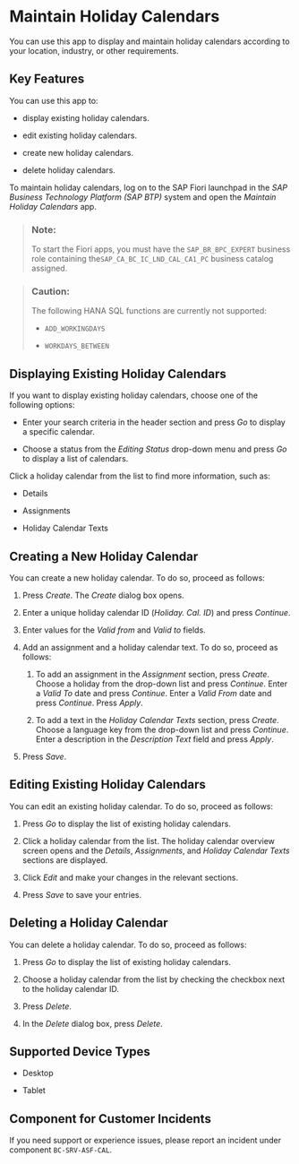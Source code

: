 <!-- loio2964c205e70d4f88b4cd6827a948390c -->

# Maintain Holiday Calendars



You can use this app to display and maintain holiday calendars according to your location, industry, or other requirements.



## Key Features

You can use this app to:

-   display existing holiday calendars.

-   edit existing holiday calendars.

-   create new holiday calendars.

-   delete holiday calendars.


To maintain holiday calendars, log on to the SAP Fiori launchpad in the *SAP Business Technology Platform \(SAP BTP\)* system and open the *Maintain Holiday Calendars* app.

> ### Note:  
> To start the Fiori apps, you must have the `SAP_BR_BPC_EXPERT` business role containing the`SAP_CA_BC_IC_LND_CAL_CA1_PC` business catalog assigned.

> ### Caution:  
> The following HANA SQL functions are currently not supported:
> 
> -   `ADD_WORKINGDAYS`
> 
> -   `WORKDAYS_BETWEEN`





<a name="loio2964c205e70d4f88b4cd6827a948390c__section_pfdb_pql_bqg_rrb"/>

## Displaying Existing Holiday Calendars

If you want to display existing holiday calendars, choose one of the following options:

-   Enter your search criteria in the header section and press *Go* to display a specific calendar.

-   Choose a status from the *Editing Status* drop-down menu and press *Go* to display a list of calendars.


Click a holiday calendar from the list to find more information, such as:

-   Details

-   Assignments

-   Holiday Calendar Texts




<a name="loio2964c205e70d4f88b4cd6827a948390c__section_pfdb_mv3_xqg_rrb"/>

## Creating a New Holiday Calendar

You can create a new holiday calendar. To do so, proceed as follows:

1.  Press *Create*. The *Create* dialog box opens.

2.  Enter a unique holiday calendar ID \(*Holiday. Cal. ID*\) and press *Continue*.

3.  Enter values for the *Valid from* and *Valid to* fields.

4.  Add an assignment and a holiday calendar text. To do so, proceed as follows:

    1.  To add an assignment in the *Assignment* section, press *Create*. Choose a holiday from the drop-down list and press *Continue*. Enter a *Valid To* date and press *Continue*. Enter a *Valid From* date and press *Continue*. Press *Apply*.

    2.  To add a text in the *Holiday Calendar Texts* section, press *Create*. Choose a language key from the drop-down list and press *Continue*. Enter a description in the *Description Text* field and press *Apply*.


5.  Press *Save*.




<a name="loio2964c205e70d4f88b4cd6827a948390c__section_pfdb_rms_sqg_rrb"/>

## Editing Existing Holiday Calendars

You can edit an existing holiday calendar. To do so, proceed as follows:

1.  Press *Go* to display the list of existing holiday calendars.

2.  Click a holiday calendar from the list. The holiday calendar overview screen opens and the *Details*, *Assignments*, and *Holiday Calendar Texts* sections are displayed.

3.  Click *Edit* and make your changes in the relevant sections.

4.  Press *Save* to save your entries.




<a name="loio2964c205e70d4f88b4cd6827a948390c__section_pfdb_cfj_xqg_rrb"/>

## Deleting a Holiday Calendar

You can delete a holiday calendar. To do so, proceed as follows:

1.  Press *Go* to display the list of existing holiday calendars.

2.  Choose a holiday calendar from the list by checking the checkbox next to the holiday calendar ID.

3.  Press *Delete*.

4.  In the *Delete* dialog box, press *Delete*.








<a name="loio2964c205e70d4f88b4cd6827a948390c__supported_devices"/>

## Supported Device Types

-   Desktop

-   Tablet




<a name="loio2964c205e70d4f88b4cd6827a948390c__customer_component"/>

## Component for Customer Incidents

If you need support or experience issues, please report an incident under component `BC-SRV-ASF-CAL`.

